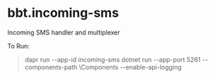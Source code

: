 # bbt.incoming-sms
Incoming SMS handler and multiplexer

To Run:
> dapr run --app-id incoming-sms dotnet run  --app-port 5261  --components-path \Components --enable-api-logging

